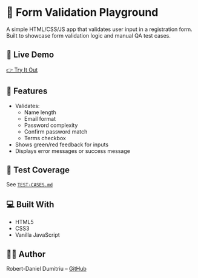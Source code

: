 # 🧪 Form Validation Playground

A simple HTML/CSS/JS app that validates user input in a registration form. Built to showcase form validation logic and manual QA test cases.

## 🚀 Live Demo
[👉 Try It Out ](https://formground.netlify.app)

## 📁 Features
- Validates:
  - Name length
  - Email format
  - Password complexity
  - Confirm password match
  - Terms checkbox
- Shows green/red feedback for inputs
- Displays error messages or success message

## 🧾 Test Coverage
See [`TEST-CASES.md`](./TEST-CASES.md)

## 💻 Built With
- HTML5
- CSS3
- Vanilla JavaScript

## 👨‍💻 Author
Robert-Daniel Dumitriu – [GitHub](https://github.com/roblanc)
